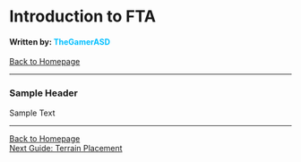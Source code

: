 # Introduction to FTA
#### Written by: <span style="color:deepskyblue">TheGamerASD</span>
[Back to Homepage](https://thegamerasd.github.io/AWBW-Mapmaking-Guide)

___

### Sample Header
Sample Text

___

[Back to Homepage](https://thegamerasd.github.io/AWBW-Mapmaking-Guide)<br>
[Next Guide: Terrain Placement](terrain_placement.md)<br>